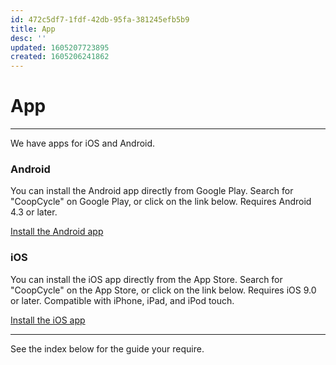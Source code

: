```yaml
---
id: 472c5df7-1fdf-42db-95fa-381245efb5b9
title: App
desc: ''
updated: 1605207723895
created: 1605206241862
---
```


<!-- CSS -->
<link rel="stylesheet" href="https://cdn.jsdelivr.net/npm/bootstrap@4.5.3/dist/css/bootstrap.min.css" integrity="sha384-TX8t27EcRE3e/ihU7zmQxVncDAy5uIKz4rEkgIXeMed4M0jlfIDPvg6uqKI2xXr2" crossorigin="anonymous">

<!-- jQuery and JS bundle w/ Popper.js -->
<script src="https://code.jquery.com/jquery-3.5.1.slim.min.js" integrity="sha384-DfXdz2htPH0lsSSs5nCTpuj/zy4C+OGpamoFVy38MVBnE+IbbVYUew+OrCXaRkfj" crossorigin="anonymous"></script>
<script src="https://cdn.jsdelivr.net/npm/bootstrap@4.5.3/dist/js/bootstrap.bundle.min.js" integrity="sha384-ho+j7jyWK8fNQe+A12Hb8AhRq26LrZ/JpcUGGOn+Y7RsweNrtN/tE3MoK7ZeZDyx" crossorigin="anonymous"></script>
<!-- Font Awesome -->
<script src="https://kit.fontawesome.com/489c6dd9c4.js" crossorigin="anonymous"></script>

# App
---

We have apps for iOS and Android.

### Android

You can install the Android app directly from Google Play. Search for "CoopCycle" on Google Play, or click on the link below.
Requires Android 4.3 or later.

<a type="button" class="btn btn-primary" href="https://play.google.com/store/apps/details?id=fr.coopcycle
">Install the Android app</a>
### iOS

You can install the iOS app directly from the App Store. Search for "CoopCycle" on the App Store, or click on the link below.
Requires iOS 9.0 or later. Compatible with iPhone, iPad, and iPod touch.

<a type="button" class="btn btn-primary" href="https://apps.apple.com/us/app/coopcycle/id1324884530
">Install the iOS app</a>

---

See the index below for the guide your require.